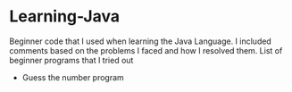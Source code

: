 # Learning-Java
Beginner code that I used when learning the Java Language.
I included comments based on the problems I faced and how I resolved them.
List of beginner programs that I tried out
- Guess the number program
